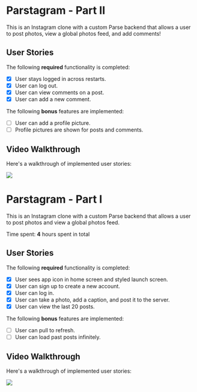 
# Parstagram - Part II

This is an Instagram clone with a custom Parse backend that allows a user to post photos, view a global photos feed, and add comments!



## User Stories

The following **required** functionality is completed:

- [x] User stays logged in across restarts. 
- [x] User can log out.
- [x] User can view comments on a post.
- [x] User can add a new comment. 

The following **bonus** features are implemented:

- [ ] User can add a profile picture.
- [ ] Profile pictures are shown for posts and comments. 

## Video Walkthrough

Here's a walkthrough of implemented user stories:

<img src='http://g.recordit.co/bBMxgnRUMW.gif' />


# Parstagram - Part I

This is an Instagram clone with a custom Parse backend that allows a user to post photos and view a global photos feed.

Time spent: **4** hours spent in total

## User Stories

The following **required** functionality is completed:

- [X] User sees app icon in home screen and styled launch screen. 
- [X] User can sign up to create a new account.
- [X] User can log in. 
- [X] User can take a photo, add a caption, and post it to the server.
- [X] User can view the last 20 posts.

The following **bonus** features are implemented:

- [ ] User can pull to refresh.
- [ ] User can load past posts infinitely.

## Video Walkthrough

Here's a walkthrough of implemented user stories:

<img src='http://g.recordit.co/MwWbkKHF0s.gif' />
